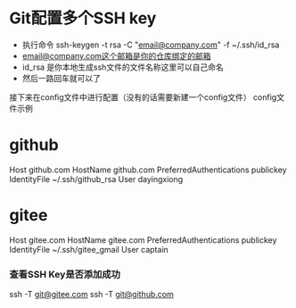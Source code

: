 # Git配置多个SSH key


- 执行命令 ssh-keygen -t rsa -C "email@company.com" -f ~/.ssh/id_rsa
- email@company.com这个邮箱是你的仓库绑定的邮箱
- id_rsa 是你本地生成ssh文件的文件名称这里可以自己命名
- 然后一路回车就可以了

接下来在config文件中进行配置（没有的话需要新建一个config文件）
config文件示例


# github
Host github.com
    HostName github.com
    PreferredAuthentications publickey
    IdentityFile ~/.ssh/github_rsa
    User dayingxiong

# gitee
Host gitee.com
    HostName gitee.com
    PreferredAuthentications publickey
    IdentityFile ~/.ssh/gitee_gmail
    User captain


### 查看SSH Key是否添加成功

ssh -T git@gitee.com
ssh -T git@github.com


